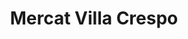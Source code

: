 ---
title: "Mercat Villa Crespo"
url: /ciudad-autonoma-de-buenos-aires/mercat-villa-crespo/
shop: comodidad
---